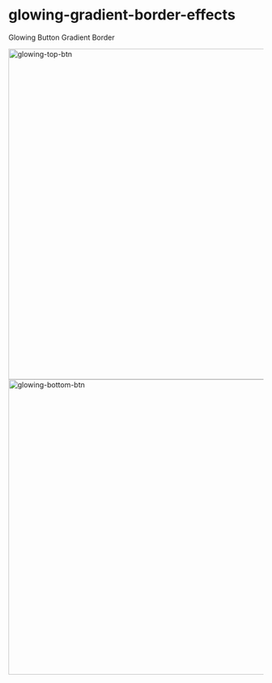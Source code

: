 # glowing-gradient-border-effects
Glowing Button Gradient Border


<img width="653" alt="glowing-top-btn" src="https://user-images.githubusercontent.com/55443459/163471188-ca61531b-880b-4a30-aa0b-f6afb5ca301d.png">
<img width="583" alt="glowing-bottom-btn" src="https://user-images.githubusercontent.com/55443459/163471201-8ef91579-c909-4a59-81d3-1ca4ac7d64cb.png">
